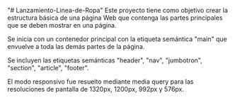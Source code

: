 "# Lanzamiento-Linea-de-Ropa" 
Este proyecto tiene como objetivo crear la estructura básica de una página Web que contenga las partes principales que se deben mostrar en una página.

Se inicia con un contenedor principal con la etiqueta semántica "main" que envuelve a toda las demás partes de la página.

Se incluyen las etiquetas semánticas "header", "nav", "jumbotron", "section", "article", "footer".

El modo responsivo fue resuelto mediante media query para las resoluciones de pantalla de 1320px, 1200px, 992px y 576px. 